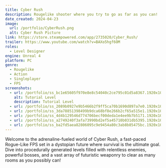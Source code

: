 ```yaml
---
title: Cyber Rush
description: Rougelike shooter where you try to go as far as you can!
date_created: 2024-04-23
image:
  url: /portfolio/CyberRush.png
  alt: Cyber Rush Picture
link: https://store.steampowered.com/app/2735020/Cyber_Rush/
trailer: https://www.youtube.com/watch?v=BAXo5hgf6OM
roles:
  - Level Designer
engine: Unreal 4
platform: PC
genre:
  - Rougelike
  - Action
  - Singleplayer
  - FPS
screenshots:
  - url: /portfolio/ss_bc1e65605f970e8e8c54040c2ce795c01d5a8367.1920x1080.jpg
    alt: Tutorial Level
    description: Tutorial Level
  - url: /portfolio/ss_2089b0927e9b5466b2f9ff5ca70b1690d897a7e0.1920x1080.jpg
  - url: /portfolio/ss_3da78851398499b9dca68bf8e266b2cf65a515e1.1920x1080.jpg
  - url: /portfolio/ss_4d4b129546d774706becf00deda1e4ee9b7b5171.1920x1080.jpg
  - url: /portfolio/ss_a2749240f3afa73990bd2ef5a45710b031db5395.1920x1080.jpg
  - url: /portfolio/ss_ba2fd5aea82806095c9e9454a80c3ab8b85475bc.1920x1080.jpg
---
```

Welcome to the adrenaline-fueled world of Cyber Rush, a fast-paced Rogue-Like FPS set in a dystopian future where survival is the ultimate goal. Dive into procedurally generated levels filled with relentless enemies, powerful bosses, and a vast array of futuristic weaponry to clear as many rooms as you possibly can!